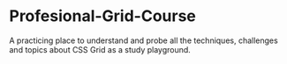 # Profesional-Grid-Course
A practicing place to understand and probe all the techniques, challenges and topics about CSS Grid as a study playground. 
